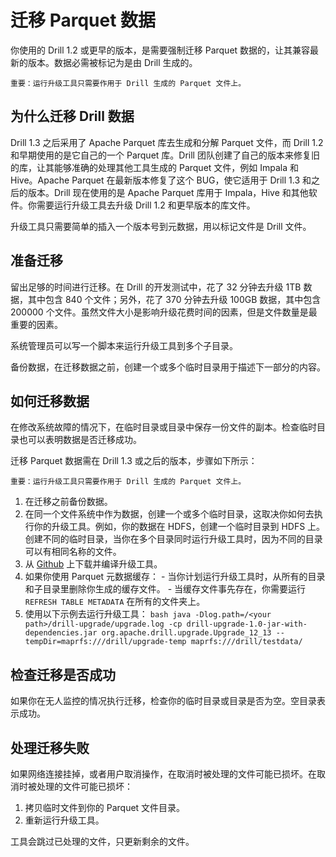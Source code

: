 # 迁移 Parquet 数据

你使用的 Drill 1.2 或更早的版本，是需要强制迁移 Parquet 数据的，让其兼容最新的版本。数据必需被标记为是由 Drill 生成的。

  ```
  重要：运行升级工具只需要作用于 Drill 生成的 Parquet 文件上。
  ```

## 为什么迁移 Drill 数据

Drill 1.3 之后采用了 Apache Parquet 库去生成和分解 Parquet 文件，而 Drill 1.2 和早期使用的是它自己的一个 Parquet 库。Drill 团队创建了自己的版本来修复旧的库，让其能够准确的处理其他工具生成的 Parquet 文件，例如 Impala 和 Hive。Apache Parquet 在最新版本修复了这个 BUG，使它适用于 Drill 1.3 和之后的版本。Drill 现在使用的是 Apache Parquet 库用于 Impala，Hive 和其他软件。你需要运行升级工具去升级 Drill 1.2 和更早版本的库文件。

升级工具只需要简单的插入一个版本号到元数据，用以标记文件是 Drill 文件。

## 准备迁移

留出足够的时间进行迁移。在 Drill 的开发测试中，花了 32 分钟去升级 1TB 数据，其中包含 840 个文件；另外，花了 370 分钟去升级 100GB 数据，其中包含 200000 个文件。虽然文件大小是影响升级花费时间的因素，但是文件数量是最重要的因素。

系统管理员可以写一个脚本来运行升级工具到多个子目录。

备份数据，在迁移数据之前，创建一个或多个临时目录用于描述下一部分的内容。

## 如何迁移数据

在修改系统故障的情况下，在临时目录或目录中保存一份文件的副本。检查临时目录也可以表明数据是否迁移成功。

迁移 Parquet 数据需在 Drill 1.3 或之后的版本，步骤如下所示：
```
重要：运行升级工具只需要作用于 Drill 生成的 Parquet 文件上。
```
  1. 在迁移之前备份数据。
  2. 在同一个文件系统中作为数据，创建一个或多个临时目录，这取决你如何去执行你的升级工具。例如，你的数据在 HDFS，创建一个临时目录到 HDFS 上。创建不同的临时目录，当你在多个目录同时运行升级工具时，因为不同的目录可以有相同名称的文件。
  3. 从 [Github](https://github.com/parthchandra/drill-upgrade) 上下载并编译升级工具。
  4. 如果你使用 Parquet 元数据缓存：
    - 当你计划运行升级工具时，从所有的目录和子目录里删除你生成的缓存文件。
    - 当缓存文件事先存在，你需要运行 ``` REFRESH TABLE METADATA ``` 在所有的文件夹上。
  5. 使用以下示例去运行升级工具：
    ```bash
    java -Dlog.path=/<your path>/drill-upgrade/upgrade.log -cp drill-upgrade-1.0-jar-with-dependencies.jar org.apache.drill.upgrade.Upgrade_12_13 --tempDir=maprfs:///drill/upgrade-temp maprfs:///drill/testdata/
    ```

## 检查迁移是否成功

如果你在无人监控的情况执行迁移，检查你的临时目录或目录是否为空。空目录表示成功。

## 处理迁移失败

如果网络连接挂掉，或者用户取消操作，在取消时被处理的文件可能已损坏。在取消时被处理的文件可能已损坏：
  1. 拷贝临时文件到你的 Parquet 文件目录。
  2. 重新运行升级工具。

工具会跳过已处理的文件，只更新剩余的文件。
